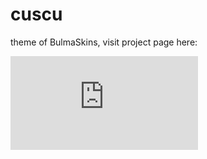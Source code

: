 
# cuscu            
theme of BulmaSkins, visit project page here:

![by Edwin Saul](https:edwinsaul.com)           
            